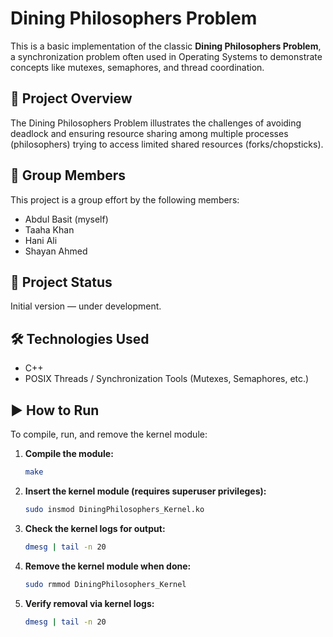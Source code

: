 
# Dining Philosophers Problem

This is a basic implementation of the classic **Dining Philosophers Problem**, a synchronization problem often used in Operating Systems to demonstrate concepts like mutexes, semaphores, and thread coordination.

## 🧠 Project Overview

The Dining Philosophers Problem illustrates the challenges of avoiding deadlock and ensuring resource sharing among multiple processes (philosophers) trying to access limited shared resources (forks/chopsticks).

## 👥 Group Members

This project is a group effort by the following members:

- Abdul Basit (myself)
- Taaha Khan  
- Hani Ali  
- Shayan Ahmed  

## 🚧 Project Status

Initial version — under development.

## 🛠 Technologies Used

- C++  
- POSIX Threads / Synchronization Tools (Mutexes, Semaphores, etc.)

## ▶️ How to Run

To compile, run, and remove the kernel module:

1. **Compile the module:**
   ```bash
   make
   ```

2. **Insert the kernel module (requires superuser privileges):**
   ```bash
   sudo insmod DiningPhilosophers_Kernel.ko
   ```

3. **Check the kernel logs for output:**
   ```bash
   dmesg | tail -n 20
   ```

4. **Remove the kernel module when done:**
   ```bash
   sudo rmmod DiningPhilosophers_Kernel
   ```

5. **Verify removal via kernel logs:**
   ```bash
   dmesg | tail -n 20
   ```



